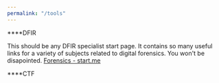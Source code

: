 ```yaml
---
permalink: "/tools"
---
```


****DFIR

This should be any DFIR specialist start page. It contains so many useful links for a variety of subjects related to digital forensics. You won't be disapointed.
[Forensics - start.me](https://start.me/p/q6mw4Q/forensics)

****CTF

